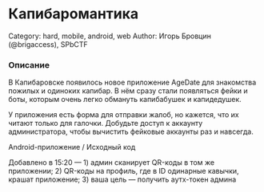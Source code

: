 # Капибаромантика

Category: hard, mobile, android, web
Author: Игорь Бровцин (@brigaccess), SPbCTF

### Описание

В Капибаровске появилось новое приложение AgeDate для знакомства пожилых и одиноких капибар. В нём сразу стали появляться фейки и боты, которым очень легко обмануть капибабушек и капидедушек.

У приложения есть форма для отправки жалоб, но кажется, что их читают только для галочки. Добудьте доступ к аккаунту администратора, чтобы вычистить фейковые аккаунты раз и навсегда.

Android-приложение / Исходный код

Добавлено в 15:20 — 1) админ сканирует QR-коды в том же приложении; 2) QR-коды на профиль, где в ID одинарные кавычки, крашат приложение; 3) ваша цель — получить аутх-токен админа